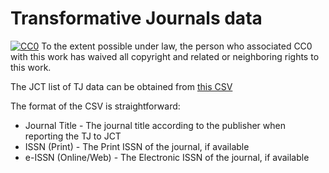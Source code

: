 # Transformative Journals data

<p xmlns:dct="http://purl.org/dc/terms/">
  <a rel="license"
     href="http://creativecommons.org/publicdomain/zero/1.0/"><img src="https://licensebuttons.net/p/zero/1.0/88x31.png" style="border-style: none;" alt="CC0" /></a> To the extent possible under law, <span rel="dct:publisher" resource="[_:publisher]">the person who associated CC0</span> with this work has waived all copyright and related or neighboring rights to this work.
</p>

The JCT list of TJ data can be obtained from [this CSV](https://docs.google.com/spreadsheets/d/e/2PACX-1vT2SPOjVU4CKhP7FHOgaf0aRsjSOt-ApwLOy44swojTDFsWlZAIZViC0gdbmxJaEWxdJSnUmNoAnoo9/pub?gid=0&single=true&output=csv)

The format of the CSV is straightforward:

* Journal Title - The journal title according to the publisher when reporting the TJ to JCT
* ISSN (Print) - The Print ISSN of the journal, if available
* e-ISSN (Online/Web) - The Electronic ISSN of the journal, if available



